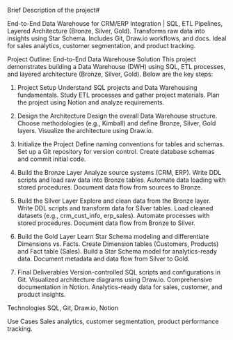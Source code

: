Brief Description of the project#   

End-to-End Data Warehouse for CRM/ERP Integration | SQL, ETL Pipelines, Layered Architecture (Bronze, Silver, Gold). Transforms raw data into insights using Star Schema. Includes Git, Draw.io workflows, and docs. Ideal for sales analytics, customer segmentation, and product tracking.


Project Outline: End-to-End Data Warehouse Solution
This project demonstrates building a Data Warehouse (DWH) using SQL, ETL processes, and layered architecture (Bronze, Silver, Gold). Below are the key steps:

1. Project Setup
Understand SQL projects and Data Warehousing fundamentals.
Study ETL processes and gather project materials.
Plan the project using Notion and analyze requirements.

2. Design the Architecture
Design the overall Data Warehouse structure.
Choose methodologies (e.g., Kimball) and define Bronze, Silver, Gold layers.
Visualize the architecture using Draw.io.

3. Initialize the Project
Define naming conventions for tables and schemas.
Set up a Git repository for version control.
Create database schemas and commit initial code.

4. Build the Bronze Layer
Analyze source systems (CRM, ERP).
Write DDL scripts and load raw data into Bronze tables.
Automate data loading with stored procedures.
Document data flow from sources to Bronze.

5. Build the Silver Layer
Explore and clean data from the Bronze layer.
Write DDL scripts and transform data for Silver tables.
Load cleaned datasets (e.g., crm_cust_info, erp_sales).
Automate processes with stored procedures.
Document data flow from Bronze to Silver.

6. Build the Gold Layer
Learn Star Schema modeling and differentiate Dimensions vs. Facts.
Create Dimension tables (Customers, Products) and Fact table (Sales).
Build a Star Schema model for analytics-ready data.
Document metadata and data flow from Silver to Gold.

7. Final Deliverables
Version-controlled SQL scripts and configurations in Git.
Visualized architecture diagrams using Draw.io.
Comprehensive documentation in Notion.
Analytics-ready data for sales, customer, and product insights.

Technologies
SQL, Git, Draw.io, Notion

Use Cases
Sales analytics, customer segmentation, product performance tracking.
